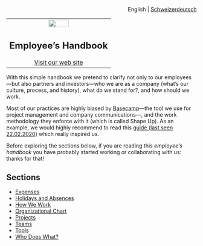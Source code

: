 <div id="readme" class="Box-body readme blob js-code-block-container">
<article class="markdown-body entry-content p-3 p-md-6" itemprop="text">
<p align="right">
English | <a href="/schweizerdeutsch/README.md">Schweizerdeutsch</a>
</p>

<table width="100%">
  <tbody>
    <tr width="100%">
      <td align="center">
        <a>
          <img src="https://github.com/grapin/handbook/blob/master/png/grapin.png" width="45%" style="max-width:100%;">
        </a>
        <h1>
          Employee’s Handbook
        </h1>
        <a href="https://boring-secretary.surge.sh">Visit our web site</a>
      </td>
    </tr>
  </tbody>
 </table>

With this simple handbook we pretend to clarify not only to our employees—but also partners and investors—who we are as a company (what’s our culture, process, and history), what do we stand for?, and how should we work.

Most of our practices are highly biased by [Basecamp](https://basecamp.com)—the tool we use for project management and company communications—, and the work methodology they enforce with it (which is called Shape Up). As an example, we would highly recommend to read this [guide (last seen 22.02.2020)](https://basecamp.com/guides/how-we-communicate) which really inspired us.

Before exploring the sections below, if you are reading this *employee’s handbook* you have probably started working or collaborating with us: thanks for that!

## Sections
* [Expenses](expenses.md)
* [Holidays and Absences](holidays-and-absences.md)
* [How We Work](how-we-work.md)
* [Organizational Chart](https://github.com/grapin/handbook/blob/master/organizational-chart.md)
* [Projects](https://github.com/grapin/handbook/blob/master/projects.md)
* [Teams](https://github.com/grapin/handbook/blob/master/teams.md)
* [Tools](https://github.com/grapin/handbook/blob/master/tools.md)
* [Who Does What?](https://github.com/grapin/handbook/blob/master/who-does-what.md)